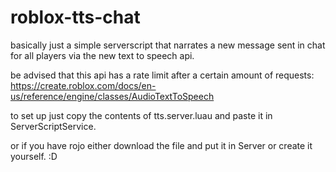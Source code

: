# roblox-tts-chat
basically just a simple serverscript that narrates a new message sent in chat for all players via the new text to speech api.

be advised that this api has a rate limit after a certain amount of requests: https://create.roblox.com/docs/en-us/reference/engine/classes/AudioTextToSpeech

to set up just copy the contents of tts.server.luau and paste it in ServerScriptService.


or if you have rojo either download the file and put it in Server or create it yourself. :D
